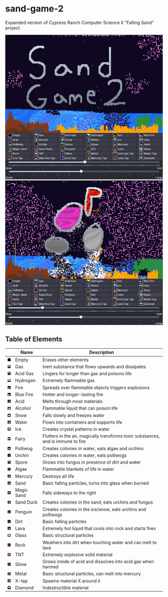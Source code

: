 # sand-game-2
Expanded version of Cypress Ranch Computer Science II "Falling Sand" project.

![Gameplay in sand-game-2](https://github.com/kiwijuice56/sand-game-2/blob/main/img/screenshot1.png)
![Gameplay in sand-game-2](https://github.com/kiwijuice56/sand-game-2/blob/main/img/screenshot2.png)

## Table of Elements
|  | Name | Description |
| ----------- | ----------- | ---|
| ![icon](resources/empty.png)| Empty     | Erases other elements  |
| ![icon](resources/gas.png)| Gas     | Inert substance that flows upwards and dissipates  |
| ![icon](resources/acid&#32;gas.png)| Acid Gas     | Lingers for longer than gas and poisons life  |
| ![icon](resources/hydrogen.png)| Hydrogen  | Extremely flammable gas|
| ![icon](resources/fire.png)| Fire   | Spreads over flammable objects triggers explosions  |
| ![icon](resources/blue&#32;fire.png)| Blue Fire   | Hotter and longer-lasting fire  |
| ![icon](resources/acid.png)| Acid   | Melts through most materials |
| ![icon](resources/alcohol.png)| Alcohol   | Flammable liquid that can poison life |
| ![icon](resources/snow.png)| Snow   | Falls slowly and freezes water
| ![icon](resources/water.png)| Water   | Flows into containers and supports life |
| ![icon](resources/ice.png)| Ice   | Creates crystal patterns in water|
| ![icon](resources/fairy.png)| Fairy   | Flutters in the air, magically transforms toxic substances, and is immune to fire|
| ![icon](resources/polliwog.png)| Polliwog   | Creates colonies in water, eats algae and urchins |
| ![icon](resources/urchin.png)| Urchin   | Creates colonies in water, eats polliwogs |
| ![icon](resources/spore.png)| Spore   | Grows into fungus in presence of dirt and water |
| ![icon](resources/algae.png)| Algae   | Flammable blankets of life in water |
| ![icon](resources/mercury.png)| Mercury   | Destroys all life |
| ![icon](resources/sand.png)| Sand   | Basic falling particles, turns into glass when burned |
| ![icon](resources/magic&#32;sand.png)| Magic Sand   | Falls sideways to the right |
| ![icon](resources/sand&#32;duck.png)| Sand Duck  | Creates colonies in the sand, eats urchins and fungus |
| ![icon](resources/penguin.png)| Penguin   | Creates colonies in the ice/snow, eats urchins and polliwogs |
| ![icon](resources/dirt.png)| Dirt   | Basic falling particles |
| ![icon](resources/lava.png)| Lava   | Extremely hot liquid that cools into rock and starts fires |
| ![icon](resources/glass.png)| Glass   | Basic structural particles |
| ![icon](resources/rock.png)| Rock   | Weathers into dirt when touching water and can melt to lava |
| ![icon](resources/tnt.png)| TNT   | Extremely explosive solid material |
| ![icon](resources/slime.png)| Slime   | Grows inside of acid and dissolves into acid gas when harmed |
| ![icon](resources/metal.png)| Metal   | Basic structural particles, can melt into mercury |
| ![icon](resources/water&#32;tap.png)| X-tap   | Spawns material X around it |
| ![icon](resources/diamond.png)| Diamond   | Indestructible material |